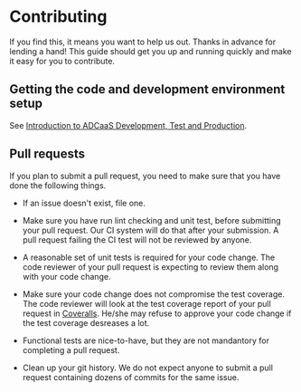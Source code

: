 # Contributing

If you find this, it means you want to help us out. Thanks in advance for lending a hand! This guide should get you up and running quickly and make it easy for you to contribute.

## Getting the code and development environment setup

See [Introduction to ADCaaS Development, Test and Production](deploy/README.md).

## Pull requests

If you plan to submit a pull request, you need to make sure that you have done the following things.

* If an issue doesn't exist, file one.

* Make sure you have run lint checking and unit test, before submitting your pull request. Our CI system will do that after your submission. A pull request failing the CI test will not be reviewed by anyone.

* A reasonable set of unit tests is required for your code change. The code reviewer of your pull request is expecting to review them along with your code change.

* Make sure your code change does not compromise the test coverage. The code reviewer will look at the test coverage report of your pull request in [Coveralls](https://coveralls.io/github/F5Networks/f5-adcaas-openstack). He/she may refuse to approve your code change if the test coverage desreases a lot.

* Functional tests are nice-to-have, but they are not mandantory for completing a pull request.

* Clean up your git history. We do not expect anyone to submit a pull request containing dozens of commits for the same issue.

